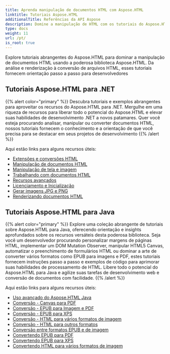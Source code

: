 ```yaml
---
title: Aprenda manipulação de documentos HTML com Aspose.HTML
linktitle: Tutoriais Aspose.HTML
additionalTitle: Referências da API Aspose
description: Domine a manipulação de HTML com os tutoriais do Aspose.HTML - da análise à conversão, orientação passo a passo para desenvolvedores.
type: docs
weight: 11
url: /pt/
is_root: true
---
```


Explore tutoriais abrangentes do Aspose.HTML para dominar a manipulação de documentos HTML usando a poderosa biblioteca Aspose.HTML. Da análise e renderização à conversão de arquivos HTML, esses tutoriais fornecem orientação passo a passo para desenvolvedores

## Tutoriais Aspose.HTML para .NET
{{% alert color="primary" %}}
Descubra tutoriais e exemplos abrangentes para aproveitar os recursos do Aspose.HTML para .NET. Mergulhe em uma riqueza de recursos para liberar todo o potencial do Aspose.HTML e elevar suas habilidades de desenvolvimento .NET a novos patamares. Quer você esteja procurando analisar, manipular ou converter documentos HTML, nossos tutoriais fornecem o conhecimento e a orientação de que você precisa para se destacar em seus projetos de desenvolvimento 
{{% /alert %}}

Aqui estão links para alguns recursos úteis:
 
- [Extensões e conversões HTML](./net/html-extensions-and-conversions/)
- [Manipulação de documentos HTML](./net/html-document-manipulation/)
- [Manipulação de tela e imagem](./net/canvas-and-image-manipulation/)
- [Trabalhando com documentos HTML](./net/working-with-html-documents/)
- [Recursos avançados](./net/advanced-features/)
- [Licenciamento e Inicialização](./net/licensing-and-initialization/)
- [Gerar imagens JPG e PNG](./net/generate-jpg-and-png-images/)
- [Renderizando documentos HTML](./net/rendering-html-documents/)

## Tutoriais Aspose.HTML para Java
{{% alert color="primary" %}}
Explore uma coleção abrangente de tutoriais sobre Aspose.HTML para Java, oferecendo orientação e insights aprofundados sobre os recursos versáteis desta poderosa biblioteca. Seja você um desenvolvedor procurando personalizar margens de páginas HTML, implementar um DOM Mutation Observer, manipular HTML5 Canvas, automatizar o preenchimento de formulários HTML ou dominar a arte de converter vários formatos como EPUB para imagens e PDF, estes tutoriais fornecem instruções passo a passo e exemplos de código para aprimorar suas habilidades de processamento de HTML. Libere todo o potencial do Aspose.HTML para Java e agilize suas tarefas de desenvolvimento web e conversão de documentos com facilidade. 
{{% /alert %}}

Aqui estão links para alguns recursos úteis:
 
- [Uso avançado do Aspose.HTML Java](./java/advanced-usage/)
- [Conversão - Canvas para PDF](./java/conversion-canvas-to-pdf/)
- [Conversão - EPUB para Imagem e PDF](./java/conversion-epub-to-image-and-pdf/)
- [Conversão - EPUB para XPS](./java/conversion-epub-to-xps/)
- [Conversão - HTML para vários formatos de imagem](./java/conversion-html-to-various-image-formats/)
- [Conversão - HTML para outros formatos](./java/conversion-html-to-other-formats/)
- [Conversão entre formatos EPUB e de imagem](./java/converting-between-epub-and-image-formats/)
- [Convertendo EPUB para PDF](./java/converting-epub-to-pdf/)
- [Convertendo EPUB para XPS](./java/converting-epub-to-xps/)
- [Convertendo HTML para vários formatos de imagem](./java/converting-html-to-various-image-formats/)